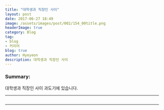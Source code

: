 ```yaml
---
title: "대학생과 직장인 사이"
layout: post
date: 2017-06-27 18:49
image: /assets/images/post/002/154_00title.png
headerImage: true
category: Blog
tag:
- blog
- 커리어
blog: true
author: Hyeyeon
description: 대학생과 직장인 사이
---
```


### Summary:

대학생과 직장인 사이 과도기에 있습니다.

---

##




---

